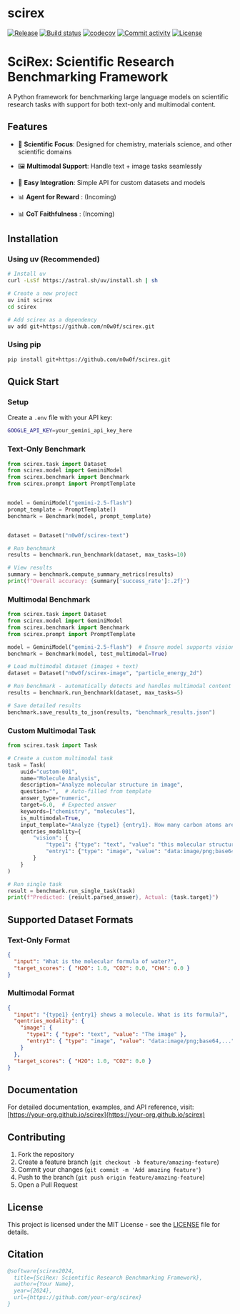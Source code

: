 # scirex

[![Release](https://img.shields.io/github/v/release/n0w0f/scirex)](https://img.shields.io/github/v/release/n0w0f/scirex)
[![Build status](https://img.shields.io/github/actions/workflow/status/n0w0f/scirex/main.yml?branch=main)](https://github.com/n0w0f/scirex/actions/workflows/main.yml?query=branch%3Amain)
[![codecov](https://codecov.io/gh/n0w0f/scirex/branch/main/graph/badge.svg)](https://codecov.io/gh/n0w0f/scirex)
[![Commit activity](https://img.shields.io/github/commit-activity/m/n0w0f/scirex)](https://img.shields.io/github/commit-activity/m/n0w0f/scirex)
[![License](https://img.shields.io/github/license/n0w0f/scirex)](https://img.shields.io/github/license/n0w0f/scirex)

# SciRex: Scientific Research Benchmarking Framework

A Python framework for benchmarking large language models on scientific research tasks with support for both text-only and multimodal content.

## Features

- 🔬 **Scientific Focus**: Designed for chemistry, materials science, and other scientific domains
- 🖼️ **Multimodal Support**: Handle text + image tasks seamlessly
- 🚀 **Easy Integration**: Simple API for custom datasets and models

- 📊 **Agent for Reward** : (Incoming)
- 📊 **CoT Faithfulness** : (Incoming)

## Installation

### Using uv (Recommended)

```bash
# Install uv
curl -LsSf https://astral.sh/uv/install.sh | sh

# Create a new project
uv init scirex
cd scirex

# Add scirex as a dependency
uv add git+https://github.com/n0w0f/scirex.git

```

### Using pip

```bash
pip install git+https://github.com/n0w0f/scirex.git
```

## Quick Start

### Setup

Create a `.env` file with your API key:

```bash
GOOGLE_API_KEY=your_gemini_api_key_here
```

### Text-Only Benchmark

```python
from scirex.task import Dataset
from scirex.model import GeminiModel
from scirex.benchmark import Benchmark
from scirex.prompt import PromptTemplate


model = GeminiModel("gemini-2.5-flash")
prompt_template = PromptTemplate()
benchmark = Benchmark(model, prompt_template)


dataset = Dataset("n0w0f/scirex-text")

# Run benchmark
results = benchmark.run_benchmark(dataset, max_tasks=10)

# View results
summary = benchmark.compute_summary_metrics(results)
print(f"Overall accuracy: {summary['success_rate']:.2f}")
```

### Multimodal Benchmark

```python
from scirex.task import Dataset
from scirex.model import GeminiModel
from scirex.benchmark import Benchmark
from scirex.prompt import PromptTemplate

model = GeminiModel("gemini-2.5-flash")  # Ensure model supports vision
benchmark = Benchmark(model, test_multimodal=True)

# Load multimodal dataset (images + text)
dataset = Dataset("n0w0f/scirex-image", "particle_energy_2d")

# Run benchmark - automatically detects and handles multimodal content
results = benchmark.run_benchmark(dataset, max_tasks=5)

# Save detailed results
benchmark.save_results_to_json(results, "benchmark_results.json")
```

### Custom Multimodal Task

```python
from scirex.task import Task

# Create a custom multimodal task
task = Task(
    uuid="custom-001",
    name="Molecule Analysis",
    description="Analyze molecular structure in image",
    question="",  # Auto-filled from template
    answer_type="numeric",
    target=6.0,  # Expected answer
    keywords=["chemistry", "molecules"],
    is_multimodal=True,
    input_template="Analyze {type1} {entry1}. How many carbon atoms are visible?",
    qentries_modality={
        "vision": {
            "type1": {"type": "text", "value": "this molecular structure"},
            "entry1": {"type": "image", "value": "data:image/png;base64,..."}
        }
    }
)

# Run single task
result = benchmark.run_single_task(task)
print(f"Predicted: {result.parsed_answer}, Actual: {task.target}")
```

## Supported Dataset Formats

### Text-Only Format

```json
{
  "input": "What is the molecular formula of water?",
  "target_scores": { "H2O": 1.0, "CO2": 0.0, "CH4": 0.0 }
}
```

### Multimodal Format

```json
{
  "input": "{type1} {entry1} shows a molecule. What is its formula?",
  "qentries_modality": {
    "image": {
      "type1": { "type": "text", "value": "The image" },
      "entry1": { "type": "image", "value": "data:image/png;base64,..." }
    }
  },
  "target_scores": { "H2O": 1.0, "CO2": 0.0 }
}
```

## Documentation

For detailed documentation, examples, and API reference, visit: [https://your-org.github.io/scirex](https://your-org.github.io/scirex)

## Contributing

1. Fork the repository
2. Create a feature branch (`git checkout -b feature/amazing-feature`)
3. Commit your changes (`git commit -m 'Add amazing feature'`)
4. Push to the branch (`git push origin feature/amazing-feature`)
5. Open a Pull Request

## License

This project is licensed under the MIT License - see the [LICENSE](LICENSE) file for details.

## Citation

```bibtex
@software{scirex2024,
  title={SciRex: Scientific Research Benchmarking Framework},
  author={Your Name},
  year={2024},
  url={https://github.com/your-org/scirex}
}
```
